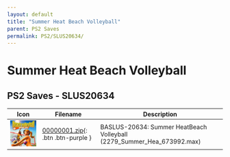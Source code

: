 ```yaml
---
layout: default
title: "Summer Heat Beach Volleyball"
parent: PS2 Saves
permalink: PS2/SLUS20634/
---
```

# Summer Heat Beach Volleyball

## PS2 Saves - SLUS20634

| Icon | Filename | Description |
|------|----------|-------------|
| ![Summer Heat Beach Volleyball](icon0.png) | [00000001.zip](00000001.zip){: .btn .btn-purple } | BASLUS-20634: Summer HeatBeach Volleyball (2279_Summer_Hea_673992.max) |
